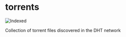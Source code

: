 torrents 
========
![Indexed](https://img.shields.io/badge/indexed-66251-blue)

Collection of torrent files discovered in the DHT network
